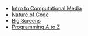 - [Intro to Computational Media](#)
- [Nature of Code](#)
- [Big Screens](#)
- [Programming A to Z](/teaching/a2z)